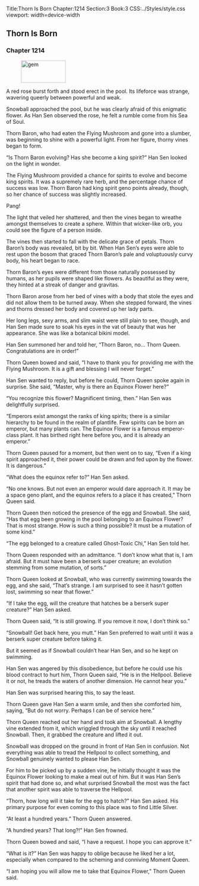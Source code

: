 Title:Thorn Is Born 
Chapter:1214 
Section:3 
Book:3 
CSS:../Styles/style.css 
viewport: width=device-width
  
## Thorn Is Born
### Chapter 1214 
<figure>
	<img src="../Images/gem.gif" alt="gem" id="gem" width="120" height="60" />
</figure>
  

  
  A red rose burst forth and stood erect in the pool. Its lifeforce was strange, wavering queerly between powerful and weak.

Snowball approached the pool, but he was clearly afraid of this enigmatic flower. As Han Sen observed the rose, he felt a rumble come from his Sea of Soul.

Thorn Baron, who had eaten the Flying Mushroom and gone into a slumber, was beginning to shine with a powerful light. From her figure, thorny vines began to form.

“Is Thorn Baron evolving? Has she become a king spirit?” Han Sen looked on the light in wonder.

The Flying Mushroom provided a chance for spirits to evolve and become king spirits. It was a supremely rare herb, and the percentage chance of success was low. Thorn Baron had king spirit geno points already, though, so her chance of success was slightly increased.

Pang!

The light that veiled her shattered, and then the vines began to wreathe amongst themselves to create a sphere. Within that wicker-like orb, you could see the figure of a person inside.

The vines then started to fall with the delicate grace of petals. Thorn Baron’s body was revealed, bit by bit. When Han Sen’s eyes were able to rest upon the bosom that graced Thorn Baron’s pale and voluptuously curvy body, his heart began to race.

Thorn Baron’s eyes were different from those naturally possessed by humans, as her pupils were shaped like flowers. As beautiful as they were, they hinted at a streak of danger and gravitas.

Thorn Baron arose from her bed of vines with a body that stole the eyes and did not allow them to be turned away. When she stepped forward, the vines and thorns dressed her body and covered up her lady parts.

Her long legs, sexy arms, and slim waist were still plain to see, though, and Han Sen made sure to soak his eyes in the vat of beauty that was her appearance. She was like a botanical bikini model.

Han Sen summoned her and told her, “Thorn Baron, no… Thorn Queen. Congratulations are in order!”

Thorn Queen bowed and said, “I have to thank you for providing me with the Flying Mushroom. It is a gift and blessing I will never forget.”

Han Sen wanted to reply, but before he could, Thorn Queen spoke again in surprise. She said, “Master, why is there an Equinox Flower here?”

“You recognize this flower? Magnificent timing, then.” Han Sen was delightfully surprised.

“Emperors exist amongst the ranks of king spirits; there is a similar hierarchy to be found in the realm of plantlife. Few spirits can be born an emperor, but many plants can. The Equinox Flower is a famous emperor-class plant. It has birthed right here before you, and it is already an emperor.”

Thorn Queen paused for a moment, but then went on to say, “Even if a king spirit approached it, their power could be drawn and fed upon by the flower. It is dangerous.”

“What does the equinox refer to?” Han Sen asked.

“No one knows. But not even an emperor would dare approach it. It may be a space geno plant, and the equinox refers to a place it has created,” Thorn Queen said.

Thorn Queen then noticed the presence of the egg and Snowball. She said, “Has that egg been growing in the pool belonging to an Equinox Flower? That is most strange. How is such a thing possible? It must be a mutation of some kind.”

“The egg belonged to a creature called Ghost-Toxic Chi,” Han Sen told her.

Thorn Queen responded with an admittance. “I don’t know what that is, I am afraid. But it must have been a berserk super creature; an evolution stemming from some mutation, of sorts.”

Thorn Queen looked at Snowball, who was currently swimming towards the egg, and she said, “That’s strange. I am surprised to see it hasn’t gotten lost, swimming so near that flower.”

“If I take the egg, will the creature that hatches be a berserk super creature?” Han Sen asked.

Thorn Queen said, “It is still growing. If you remove it now, I don’t think so.”

“Snowball! Get back here, you mutt.” Han Sen preferred to wait until it was a berserk super creature before taking it.

But it seemed as if Snowball couldn’t hear Han Sen, and so he kept on swimming.

Han Sen was angered by this disobedience, but before he could use his blood contract to hurt him, Thorn Queen said, “He is in the Hellpool. Believe it or not, he treads the waters of another dimension. He cannot hear you.”

Han Sen was surprised hearing this, to say the least.

Thorn Queen gave Han Sen a warm smile, and then she comforted him, saying, “But do not worry. Perhaps I can be of service here.”

Thorn Queen reached out her hand and took aim at Snowball. A lengthy vine extended from it, which wriggled through the sky until it reached Snowball. Then, it grabbed the creature and lifted it out.

Snowball was dropped on the ground in front of Han Sen in confusion. Not everything was able to tread the Hellpool to collect something, and Snowball genuinely wanted to please Han Sen.

For him to be picked up by a sudden vine, he initially thought it was the Equinox Flower looking to make a meal out of him. But it was Han Sen’s spirit that had done so, and what surprised Snowball the most was the fact that another spirit was able to traverse the Hellpool.

“Thorn, how long will it take for the egg to hatch?” Han Sen asked. His primary purpose for even coming to this place was to find Little Silver.

“At least a hundred years.” Thorn Queen answered.

“A hundred years? That long?!” Han Sen frowned.

Thorn Queen bowed and said, “I have a request. I hope you can approve it.”

“What is it?” Han Sen was happy to oblige because he liked her a lot, especially when compared to the scheming and conniving Moment Queen.

“I am hoping you will allow me to take that Equinox Flower,” Thorn Queen said.
